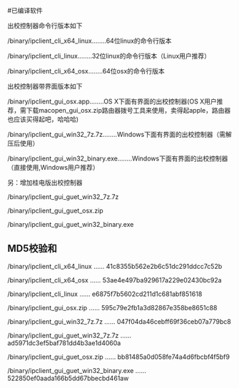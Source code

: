 #已编译软件

出校控制器命令行版本如下

/binary/ipclient_cli_x64_linux........64位linux的命令行版本

/binary/ipclient_cli_linux........32位linux的命令行版本（Linux用户推荐）

/binary/ipclient_cli_x64_osx........64位osx的命令行版本

出校控制器带界面版本如下

/binary/ipclient_gui_osx.app........OS X下面有界面的出校控制器(OS X用户推荐，需下载macopen_gui_osx.zip路由器拨号工具来使用，卖得起apple，路由器也应该买得起吧，哈哈哈)

/binary/ipclient_gui_win32_7z.7z........Windows下面有界面的出校控制器（需解压后使用）

/binary/ipclient_gui_win32_binary.exe........Windows下面有界面的出校控制器（直接使用,Windows用户推荐）

另：增加桂电版出校控制器

/binary/ipclient_gui_guet_win32_7z.7z

/binary/ipclient_gui_guet_osx.zip 

/binary/ipclient_gui_guet_win32_binary.exe

## MD5校验和

/binary/ipclient_cli_x64_linux ...... 41c8355b562e2b6c51dc291ddcc7c52b

/binary/ipclient_cli_x64_osx ...... 53ae4e497ba929617a229e02430bc92a

/binary/ipclient_cli_linux ...... e6875f7b5602cd211d1c681abf851618

/binary/ipclient_gui_osx.zip ...... 595c79e2fb1a3d82867e358be8651c88

/binary/ipclient_gui_win32_7z.7z ...... 047f04da46cebff69f36ceb07a779bc8

/binary/ipclient_gui_guet_win32_7z.7z ...... ad5971dc3ef5baf781dd4b3ae1d4060a

/binary/ipclient_gui_guet_osx.zip ...... bb81485a0d058fe74a4d6fbcbf4f5bf9

/binary/ipclient_gui_guet_win32_binary.exe ...... 522850ef0aada166b5dd67bbecbd461aw





